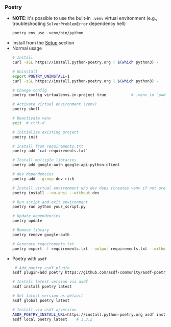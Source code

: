 ### Poetry

* **NOTE**: it's possible to use the built-in `.venv` virtual environment (e.g., troubleshooting `SolverProblemError` dependency hell)
    ```bash
    poetry env use .venv/bin/python
    ```
* Install from the [Setup](../README.md#setup) section
* Normal usage
    ```bash
    # Install
    curl -sSL https://install.python-poetry.org | $(which python3) -

    # Uninstall
    export POETRY_UNINSTALL=1
    curl -sSL https://install.python-poetry.org | $(which python3) -

    # Change config
    poetry config virtualenvs.in-project true           # .venv in `pwd`

    # Activate virtual environment (venv)
    poetry shell

    # Deactivate venv
    exit  # ctrl-d

    # Initialize existing project
    poetry init

    # Install from requirements.txt
    poetry add `cat requirements.txt`

    # Install multiple libraries
    poetry add google-auth google-api-python-client

    # dev dependencies
    poetry add --group dev rich

    # Install virtual environment w/o dev deps (creates venv if not present)
    poetry install --no-ansi --without dev

    # Run script and exit environment
    poetry run python your_script.py

    # Update dependencies
    poetry update

    # Remove library
    poetry remove google-auth

    # Generate requirements.txt
    poetry export -f requirements.txt --output requirements.txt --without-hashes
    ```
* Poetry with `asdf`
    ```bash
     # Add poetry asdf plugin
    asdf plugin-add poetry https://github.com/asdf-community/asdf-poetry.git

    # Install latest version via asdf
    asdf install poetry latest

    # Set latest version as default
    asdf global poetry latest

    # Install via asdf w/version
    ASDF_POETRY_INSTALL_URL=https://install.python-poetry.org asdf install poetry 1.3.2
    asdf local poetry latest    # 1.3.2
    ```
